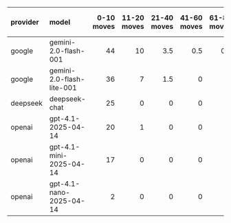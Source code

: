| provider   | model                     |   0-10 moves |   11-20 moves |   21-40 moves |   41-60 moves |   61-80 moves |   81-100 moves |
|:-----------|:--------------------------|-------------:|--------------:|--------------:|--------------:|--------------:|---------------:|
| google     | gemini-2.0-flash-001      |           44 |            10 |           3.5 |           0.5 |           0.5 |              0 |
| google     | gemini-2.0-flash-lite-001 |           36 |             7 |           1.5 |           0   |           0   |              0 |
| deepseek   | deepseek-chat             |           25 |             0 |           0   |           0   |           0   |              0 |
| openai     | gpt-4.1-2025-04-14        |           20 |             1 |           0   |           0   |           0   |              0 |
| openai     | gpt-4.1-mini-2025-04-14   |           17 |             0 |           0   |           0   |           0   |              0 |
| openai     | gpt-4.1-nano-2025-04-14   |            2 |             0 |           0   |           0   |           0   |              0 |